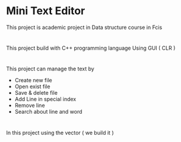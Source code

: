 # Mini Text Editor
This project is academic project in Data structure course in Fcis
# 
This project build with C++ programming language 
 Using GUI ( CLR )
#
This project can manage the text by 
* Create new file 
* Open exist file 
* Save & delete file 
* Add Line in special index 
* Remove line 
* Search about line and word
# 
In this project using the vector (  we build it )
 

